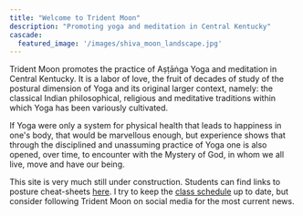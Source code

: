 ```yaml
---
title: "Welcome to Trident Moon"
description: "Promoting yoga and meditation in Central Kentucky"
cascade:
  featured_image: '/images/shiva_moon_landscape.jpg'
---
```


Trident Moon promotes the practice of Aṣṭāṅga Yoga and meditation in Central Kentucky.  It is a labor of love, the fruit of decades of study of the postural dimension of Yoga and its original larger context, namely: the classical Indian philosophical, religious and meditative traditions within which Yoga has been variously cultivated.

If Yoga were only a system for physical health that leads to happiness in one's body, that would be marvellous enough, but experience shows that through the disciplined and unassuming practice of Yoga one is also opened, over time, to encounter with the Mystery of God, in whom we all live, move and have our being.

This site is very much still under construction.  Students can find links to posture cheat-sheets <a href="articles/01-sheets/">here</a>.  I try to keep the <a href="classes/index.html">class schedule</a> up to date, but consider following Trident Moon on social media for the most current news.

